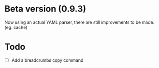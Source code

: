 # Beta version (0.9.3)

Now using an actual YAML parser, there are still improvements to be made. (eg. cache)

# Todo

- [ ] Add a breadcrumbs copy command